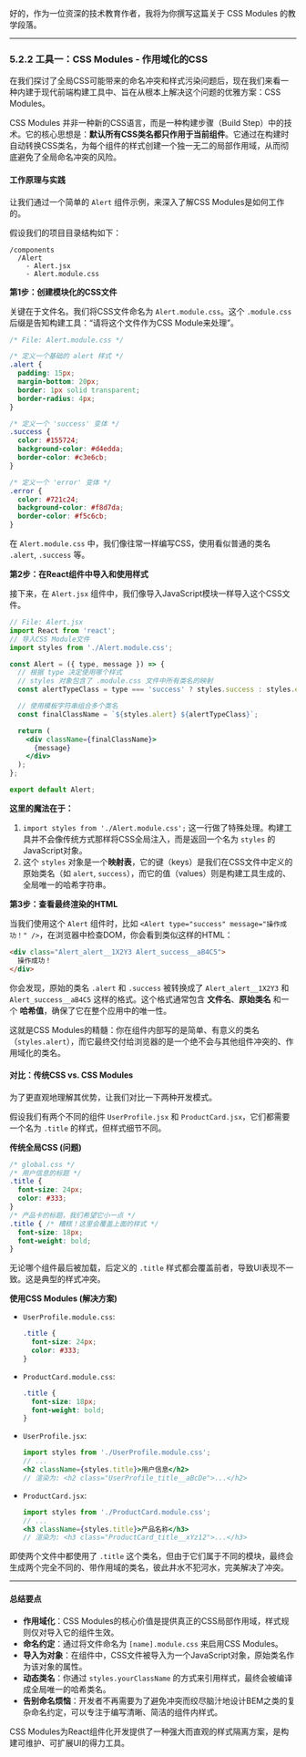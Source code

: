 好的，作为一位资深的技术教育作者，我将为你撰写这篇关于 CSS Modules 的教学段落。

---

### 5.2.2 工具一：CSS Modules - 作用域化的CSS

在我们探讨了全局CSS可能带来的命名冲突和样式污染问题后，现在我们来看一种内建于现代前端构建工具中、旨在从根本上解决这个问题的优雅方案：CSS Modules。

CSS Modules 并非一种新的CSS语言，而是一种构建步骤（Build Step）中的技术。它的核心思想是：**默认所有CSS类名都只作用于当前组件**。它通过在构建时自动转换CSS类名，为每个组件的样式创建一个独一无二的局部作用域，从而彻底避免了全局命名冲突的风险。

#### 工作原理与实践

让我们通过一个简单的 `Alert` 组件示例，来深入了解CSS Modules是如何工作的。

假设我们的项目目录结构如下：

```
/components
  /Alert
    - Alert.jsx
    - Alert.module.css
```

**第1步：创建模块化的CSS文件**

关键在于文件名。我们将CSS文件命名为 `Alert.module.css`。这个 `.module.css` 后缀是告知构建工具：“请将这个文件作为CSS Module来处理”。

```css
/* File: Alert.module.css */

/* 定义一个基础的 alert 样式 */
.alert {
  padding: 15px;
  margin-bottom: 20px;
  border: 1px solid transparent;
  border-radius: 4px;
}

/* 定义一个 'success' 变体 */
.success {
  color: #155724;
  background-color: #d4edda;
  border-color: #c3e6cb;
}

/* 定义一个 'error' 变体 */
.error {
  color: #721c24;
  background-color: #f8d7da;
  border-color: #f5c6cb;
}
```

在 `Alert.module.css` 中，我们像往常一样编写CSS，使用看似普通的类名 `.alert`, `.success` 等。

**第2步：在React组件中导入和使用样式**

接下来，在 `Alert.jsx` 组件中，我们像导入JavaScript模块一样导入这个CSS文件。

```jsx
// File: Alert.jsx
import React from 'react';
// 导入CSS Module文件
import styles from './Alert.module.css';

const Alert = ({ type, message }) => {
  // 根据 type 决定使用哪个样式
  // styles 对象包含了 .module.css 文件中所有类名的映射
  const alertTypeClass = type === 'success' ? styles.success : styles.error;

  // 使用模板字符串组合多个类名
  const finalClassName = `${styles.alert} ${alertTypeClass}`;

  return (
    <div className={finalClassName}>
      {message}
    </div>
  );
};

export default Alert;
```

**这里的魔法在于：**

1.  `import styles from './Alert.module.css';` 这一行做了特殊处理。构建工具并不会像传统方式那样将CSS全局注入，而是返回一个名为 `styles` 的JavaScript对象。
2.  这个 `styles` 对象是一个**映射表**，它的键（keys）是我们在CSS文件中定义的原始类名（如 `alert`, `success`），而它的值（values）则是构建工具生成的、全局唯一的哈希字符串。

**第3步：查看最终渲染的HTML**

当我们使用这个 `Alert` 组件时，比如 `<Alert type="success" message="操作成功！" />`，在浏览器中检查DOM，你会看到类似这样的HTML：

```html
<div class="Alert_alert__1X2Y3 Alert_success__aB4C5">
  操作成功！
</div>
```

你会发现，原始的类名 `.alert` 和 `.success` 被转换成了 `Alert_alert__1X2Y3` 和 `Alert_success__aB4C5` 这样的格式。这个格式通常包含 **文件名**、**原始类名** 和一个 **哈希值**，确保了它在整个应用中的唯一性。

这就是CSS Modules的精髓：你在组件内部写的是简单、有意义的类名（`styles.alert`），而它最终交付给浏览器的是一个绝不会与其他组件冲突的、作用域化的类名。

#### 对比：传统CSS vs. CSS Modules

为了更直观地理解其优势，让我们对比一下两种开发模式。

假设我们有两个不同的组件 `UserProfile.jsx` 和 `ProductCard.jsx`，它们都需要一个名为 `.title` 的样式，但样式细节不同。

**传统全局CSS (问题)**

```css
/* global.css */
/* 用户信息的标题 */
.title {
  font-size: 24px;
  color: #333;
}
/* 产品卡的标题，我们希望它小一点 */
.title { /* 糟糕！这里会覆盖上面的样式 */
  font-size: 18px;
  font-weight: bold;
}
```
无论哪个组件最后被加载，后定义的 `.title` 样式都会覆盖前者，导致UI表现不一致。这是典型的样式冲突。

**使用CSS Modules (解决方案)**

*   `UserProfile.module.css`:
    ```css
    .title {
      font-size: 24px;
      color: #333;
    }
    ```
*   `ProductCard.module.css`:
    ```css
    .title {
      font-size: 18px;
      font-weight: bold;
    }
    ```

*   `UserProfile.jsx`:
    ```jsx
    import styles from './UserProfile.module.css';
    // ...
    <h2 className={styles.title}>用户信息</h2> 
    // 渲染为: <h2 class="UserProfile_title__aBcDe">...</h2>
    ```

*   `ProductCard.jsx`:
    ```jsx
    import styles from './ProductCard.module.css';
    // ...
    <h3 className={styles.title}>产品名称</h3>
    // 渲染为: <h3 class="ProductCard_title__xYz12">...</h3>
    ```
即使两个文件中都使用了 `.title` 这个类名，但由于它们属于不同的模块，最终会生成两个完全不同的、带作用域的类名，彼此井水不犯河水，完美解决了冲突。

---

#### 总结要点

-   **作用域化**：CSS Modules的核心价值是提供真正的CSS局部作用域，样式规则仅对导入它的组件生效。
-   **命名约定**：通过将文件命名为 `[name].module.css` 来启用CSS Modules。
-   **导入为对象**：在组件中，CSS文件被导入为一个JavaScript对象，原始类名作为该对象的属性。
-   **动态类名**：你通过 `styles.yourClassName` 的方式来引用样式，最终会被编译成全局唯一的哈希类名。
-   **告别命名烦恼**：开发者不再需要为了避免冲突而绞尽脑汁地设计BEM之类的复杂命名约定，可以专注于编写清晰、简洁的组件内样式。

CSS Modules为React组件化开发提供了一种强大而直观的样式隔离方案，是构建可维护、可扩展UI的得力工具。